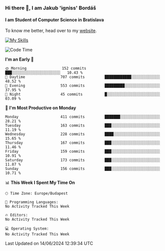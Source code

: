 ### Hi there 👋, I am Jakub 'igniss' Bordáš

#### I am Student of Computer Science in Bratislava
To know me better, head over to my [website](https://bordas.sk).

[![My Skills](https://skillicons.dev/icons?i=js,html,css,figma,svelte,java,kotlin,python,postgresql,typescript,nest,nodejs)](https://bordas.sk)


<!--START_SECTION:waka-->
![Code Time](http://img.shields.io/badge/Code%20Time-1%2C480%20hrs%205%20mins-blue)

**I'm an Early 🐤** 

```text
🌞 Morning                152 commits         ███░░░░░░░░░░░░░░░░░░░░░░   10.43 % 
🌆 Daytime                707 commits         ████████████░░░░░░░░░░░░░   48.52 % 
🌃 Evening                553 commits         █████████░░░░░░░░░░░░░░░░   37.95 % 
🌙 Night                  45 commits          █░░░░░░░░░░░░░░░░░░░░░░░░   03.09 % 
```
📅 **I'm Most Productive on Monday** 

```text
Monday                   411 commits         ███████░░░░░░░░░░░░░░░░░░   28.21 % 
Tuesday                  163 commits         ███░░░░░░░░░░░░░░░░░░░░░░   11.19 % 
Wednesday                228 commits         ████░░░░░░░░░░░░░░░░░░░░░   15.65 % 
Thursday                 167 commits         ███░░░░░░░░░░░░░░░░░░░░░░   11.46 % 
Friday                   159 commits         ███░░░░░░░░░░░░░░░░░░░░░░   10.91 % 
Saturday                 173 commits         ███░░░░░░░░░░░░░░░░░░░░░░   11.87 % 
Sunday                   156 commits         ███░░░░░░░░░░░░░░░░░░░░░░   10.71 % 
```


📊 **This Week I Spent My Time On** 

```text
🕑︎ Time Zone: Europe/Budapest

💬 Programming Languages: 
No Activity Tracked This Week

🔥 Editors: 
No Activity Tracked This Week

💻 Operating System: 
No Activity Tracked This Week
```


 Last Updated on 14/06/2024 12:39:34 UTC
<!--END_SECTION:waka-->
